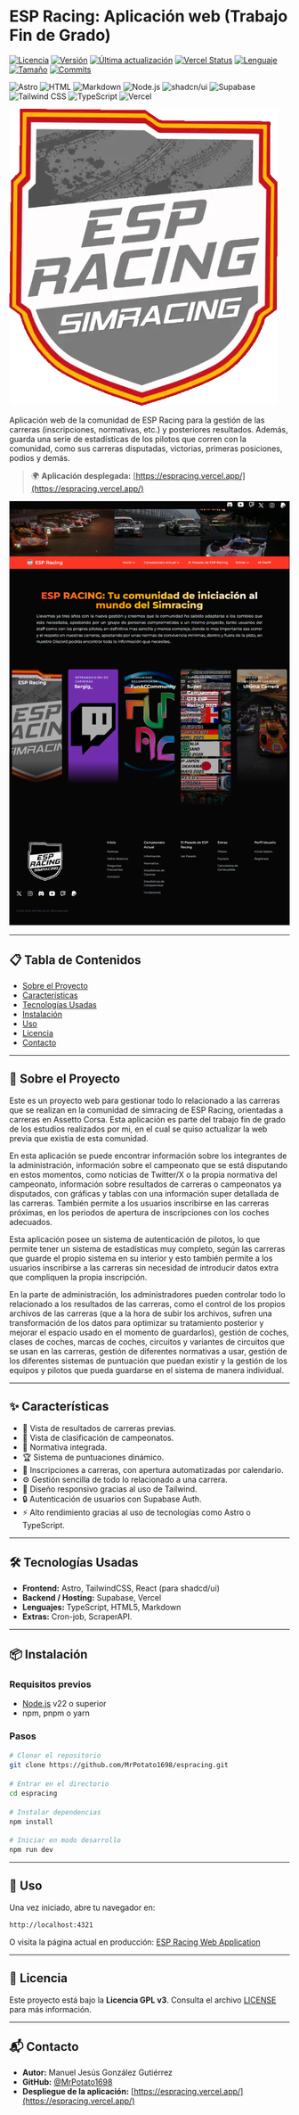 # ESP Racing: Aplicación web (Trabajo Fin de Grado)

[![Licencia](https://img.shields.io/badge/licencia-GPLv3-blue.svg)](LICENSE)
[![Versión](https://img.shields.io/github/package-json/v/MrPotato1698/espracing)](https://github.com/MrPotato1698/espracing)
[![Última actualización](https://img.shields.io/github/last-commit/MrPotato1698/espracing?label=última%20actualización)](https://github.com/MrPotato1698/espracing/commits)
[![Vercel Status](https://img.shields.io/github/deployments/MrPotato1698/espracing/Production?label=vercel&logo=vercel)](https://espracing.vercel.app/)
[![Lenguaje](https://img.shields.io/github/languages/top/MrPotato1698/espracing)](https://github.com/MrPotato1698/espracing)
[![Tamaño](https://img.shields.io/github/repo-size/MrPotato1698/espracing)](https://github.com/MrPotato1698/espracing)
[![Commits](https://img.shields.io/github/commit-activity/m/MrPotato1698/espracing)](https://github.com/MrPotato1698/espracing/commits)

![Astro](https://img.shields.io/badge/Astro-BC52EE?logo=astro&logoColor=fff)
![HTML](https://img.shields.io/badge/HTML-%23E34F26.svg?logo=html5&logoColor=white)
![Markdown](https://img.shields.io/badge/Markdown-%23000000.svg?logo=markdown&logoColor=white)
![Node.js](https://img.shields.io/badge/Node.js-43853D?logo=node.js&logoColor=white)
![shadcn/ui](https://img.shields.io/badge/shadcn%2Fui-000?logo=shadcnui&logoColor=fff)
![Supabase](https://img.shields.io/badge/Supabase-3FCF8E?logo=supabase&logoColor=fff)
![Tailwind CSS](https://img.shields.io/badge/Tailwind%20CSS-%2338B2AC.svg?logo=tailwind-css&logoColor=white)
![TypeScript](https://img.shields.io/badge/TypeScript-3178C6?logo=typescript&logoColor=fff)
![Vercel](https://img.shields.io/badge/Vercel-000000?logo=vercel&logoColor=white)

![ESP Racing Banner](src/assets/imgresource/ESPRACINGLogo.webp)

Aplicación web de la comunidad de ESP Racing para la gestión de las carreras (inscripciones, normativas, etc.) y posteriores resultados. Además, guarda una serie de estadísticas de los pilotos que corren con la comunidad, como sus carreras disputadas, victorias, primeras posiciones, podios y demás.

> 🌍 **Aplicación desplegada:** [https://espracing.vercel.app/](https://espracing.vercel.app/)

![Captura del proyecto](readmeimg/indexIMG.png)

---

## 📋 Tabla de Contenidos

- [Sobre el Proyecto](#-sobre-el-proyecto)
- [Características](#-características)
- [Tecnologías Usadas](#-tecnologías-usadas)
- [Instalación](#-instalación)
- [Uso](#-uso)
- [Licencia](#-licencia)
- [Contacto](#-contacto)

---

## 📖 Sobre el Proyecto

Este es un proyecto web para gestionar todo lo relacionado a las carreras que se realizan en la comunidad de simracing de ESP Racing, orientadas a carreras en Assetto Corsa. Esta aplicación es parte del trabajo fin de grado de los estudios realizados por mi, en el cual se quiso actualizar la web previa que existia de esta comunidad.

En esta aplicación se puede encontrar información sobre los integrantes de la administración, información sobre el campeonato que se está disputando en estos momentos, como noticias de Twitter/X o la propia normativa del campeonato, información sobre resultados de carreras o campeonatos ya disputados, con gráficas y tablas con una información super detallada de las carreras. También permite a los usuarios inscribirse en las carreras próximas, en los periodos de apertura de inscripciones con los coches adecuados.

Esta aplicación posee un sistema de autenticación de pilotos, lo que permite tener un sistema de estadísticas muy completo, según las carreras que guarde el propio sistema en su interior y esto también permite a los usuarios inscribirse a las carreras sin necesidad de introducir datos extra que compliquen la propia inscripción.

En la parte de administración, los administradores pueden controlar todo lo relacionado a los resultados de las carreras, como el control de los propios archivos de las carreras (que a la hora de subir los archivos, sufren una transformación de los datos para optimizar su tratamiento posterior y mejorar el espacio usado en el momento de guardarlos), gestión de coches, clases de coches, marcas de coches, circuitos y variantes de circuitos que se usan en las carreras, gestión de diferentes normativas a usar, gestión de los diferentes sistemas de puntuación que puedan existir y la gestión de los equipos y pilotos que pueda guardarse en el sistema de manera individual.

---

## ✨ Características

- 🏁 Vista de resultados de carreras previas.
- 🏅 Vista de clasificación de campeonatos.
- 📜 Normativa integrada.
- 🏆 Sistema de puntuaciones dinámico.
- 📅 Inscripciones a carreras, con apertura automatizadas por calendario.
- ⚙️​ Gestión sencilla de todo lo relacionado a una carrera.
- 🎨 Diseño responsivo gracias al uso de Tailwind.
- 🔒 Autenticación de usuarios con Supabase Auth.
- ⚡ Alto rendimiento gracias al uso de tecnologías como Astro o TypeScript.

---

## 🛠 Tecnologías Usadas

- **Frontend:** Astro, TailwindCSS, React (para shadcd/ui)
- **Backend / Hosting:** Supabase, Vercel
- **Lenguajes:** TypeScript, HTML5, Markdown
- **Extras:** Cron-job, ScraperAPI.

---

## 📦 Instalación

### Requisitos previos

- [Node.js](https://nodejs.org/) v22 o superior
- npm, pnpm o yarn

### Pasos

```bash
# Clonar el repositorio
git clone https://github.com/MrPotato1698/espracing.git

# Entrar en el directorio
cd espracing

# Instalar dependencias
npm install

# Iniciar en modo desarrollo
npm run dev

```

---

## 🚀 Uso

Una vez iniciado, abre tu navegador en:

```bash
http://localhost:4321
```

O visita la página actual en producción: [ESP Racing Web Application](https://espracing.vercel.app/)

---

## 📜 Licencia

Este proyecto está bajo la **Licencia GPL v3**.
Consulta el archivo [LICENSE](LICENSE) para más información.

---

## 📬 Contacto

- **Autor:** Manuel Jesús González Gutiérrez
- **GitHub:** [@MrPotato1698](https://github.com/MrPotato1698)
- **Despliegue de la aplicación:** [https://espracing.vercel.app/](https://espracing.vercel.app/)
